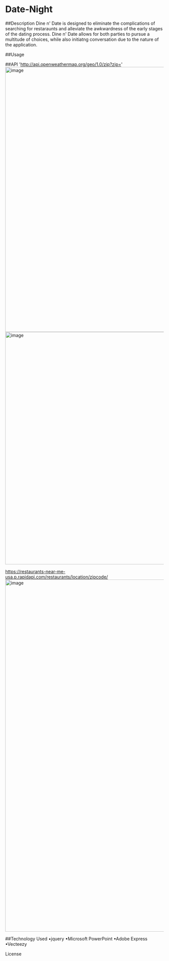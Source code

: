 # Date-Night


##Description 
Dine n' Date is designed to eliminate the complications of searching for restaraunts and alleviate the awkwardness of the early stages of the dating process. Dine n' Date allows for both parties to pursue a multitude of choices, while also initiatng conversation due to the nature of the application. 



##Usage




##API
'http://api.openweathermap.org/geo/1.0/zip?zip='
<img width="840" alt="image" src="https://github.com/LexiKHecht/Date-Night/assets/142879679/0044e8c6-5f9e-49b3-ab25-b45c0cb0c09b">
<img width="737" alt="image" src="https://github.com/LexiKHecht/Date-Night/assets/142879679/979dd112-51f9-40cf-9cc3-9211e4a65e9e">

https://restaurants-near-me-usa.p.rapidapi.com/restaurants/location/zipcode/
<img width="1116" alt="image" src="https://github.com/LexiKHecht/Date-Night/assets/142879679/04633b02-494f-4947-87d2-a05843601a1d">



##Technology Used
•jquery
•Microsoft PowerPoint
•Adobe Express
•Vecteezy



License
